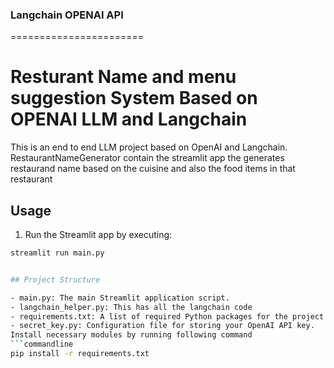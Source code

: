 ### Langchain OPENAI API ###
=======================


#  Resturant Name and menu suggestion System Based on OPENAI LLM and Langchain  

This is an end to end LLM project based on OpenAI and Langchain.
RestaurantNameGenerator contain the streamlit app the generates restaurand name based on the cuisine and also the food items in that restaurant


## Usage

1. Run the Streamlit app by executing:
```bash
streamlit run main.py


## Project Structure

- main.py: The main Streamlit application script.
- langchain_helper.py: This has all the langchain code
- requirements.txt: A list of required Python packages for the project.
- secret_key.py: Configuration file for storing your OpenAI API key.
Install necessary modules by running following command
```commandline
pip install -r requirements.txt
```


